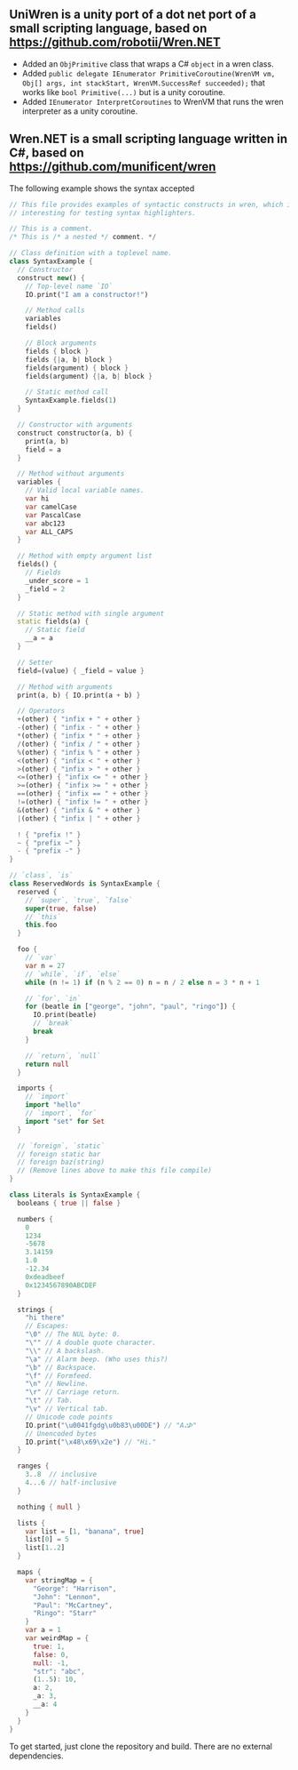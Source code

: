## UniWren is a unity port of a dot net port of a small scripting language, based on https://github.com/robotii/Wren.NET

- Added an `ObjPrimitive` class that wraps a C# `object` in a wren class.
- Added `public delegate IEnumerator PrimitiveCoroutine(WrenVM vm, Obj[] args, int stackStart, WrenVM.SuccessRef succeeded);`
  that works like `bool Primitive(...)` but is a unity coroutine.
- Added `IEnumerator InterpretCoroutines` to WrenVM that runs the wren interpreter as a unity coroutine.

## Wren.NET is a small scripting language written in C#, based on https://github.com/munificent/wren

The following example shows the syntax accepted 

```dart
// This file provides examples of syntactic constructs in wren, which is mainly
// interesting for testing syntax highlighters.

// This is a comment.
/* This is /* a nested */ comment. */

// Class definition with a toplevel name.
class SyntaxExample {
  // Constructor
  construct new() {
    // Top-level name `IO`
    IO.print("I am a constructor!")

    // Method calls
    variables
    fields()

    // Block arguments
    fields { block }
    fields {|a, b| block }
    fields(argument) { block }
    fields(argument) {|a, b| block }

    // Static method call
    SyntaxExample.fields(1)
  }

  // Constructor with arguments
  construct constructor(a, b) {
    print(a, b)
    field = a
  }

  // Method without arguments
  variables {
    // Valid local variable names.
    var hi
    var camelCase
    var PascalCase
    var abc123
    var ALL_CAPS
  }

  // Method with empty argument list
  fields() {
    // Fields
    _under_score = 1
    _field = 2
  }

  // Static method with single argument
  static fields(a) {
    // Static field
    __a = a
  }

  // Setter
  field=(value) { _field = value }

  // Method with arguments
  print(a, b) { IO.print(a + b) }

  // Operators
  +(other) { "infix + " + other }
  -(other) { "infix - " + other }
  *(other) { "infix * " + other }
  /(other) { "infix / " + other }
  %(other) { "infix % " + other }
  <(other) { "infix < " + other }
  >(other) { "infix > " + other }
  <=(other) { "infix <= " + other }
  >=(other) { "infix >= " + other }
  ==(other) { "infix == " + other }
  !=(other) { "infix != " + other }
  &(other) { "infix & " + other }
  |(other) { "infix | " + other }

  ! { "prefix !" }
  ~ { "prefix ~" }
  - { "prefix -" }
}

// `class`, `is`
class ReservedWords is SyntaxExample {
  reserved {
    // `super`, `true`, `false`
    super(true, false)
    // `this`
    this.foo
  }

  foo {
    // `var`
    var n = 27
    // `while`, `if`, `else`
    while (n != 1) if (n % 2 == 0) n = n / 2 else n = 3 * n + 1

    // `for`, `in`
    for (beatle in ["george", "john", "paul", "ringo"]) {
      IO.print(beatle)
      // `break`
      break
    }

    // `return`, `null`
    return null
  }

  imports {
    // `import`
    import "hello"
    // `import`, `for`
    import "set" for Set
  }

  // `foreign`, `static`
  // foreign static bar
  // foreign baz(string)
  // (Remove lines above to make this file compile)
}

class Literals is SyntaxExample {
  booleans { true || false }

  numbers {
    0
    1234
    -5678
    3.14159
    1.0
    -12.34
    0xdeadbeef
    0x1234567890ABCDEF
  }

  strings {
    "hi there"
    // Escapes:
    "\0" // The NUL byte: 0.
    "\"" // A double quote character.
    "\\" // A backslash.
    "\a" // Alarm beep. (Who uses this?)
    "\b" // Backspace.
    "\f" // Formfeed.
    "\n" // Newline.
    "\r" // Carriage return.
    "\t" // Tab.
    "\v" // Vertical tab.
    // Unicode code points
    IO.print("\u0041fgdg\u0b83\u00DE") // "AஃÞ"
    // Unencoded bytes
    IO.print("\x48\x69\x2e") // "Hi."
  }

  ranges {
    3..8  // inclusive
    4...6 // half-inclusive
  }

  nothing { null }

  lists {
    var list = [1, "banana", true]
    list[0] = 5
    list[1..2]
  }

  maps {
    var stringMap = {
      "George": "Harrison",
      "John": "Lennon",
      "Paul": "McCartney",
      "Ringo": "Starr"
    }
    var a = 1
    var weirdMap = {
      true: 1,
      false: 0,
      null: -1,
      "str": "abc",
      (1..5): 10,
      a: 2,
      _a: 3,
      __a: 4
    }
  }
}
```

To get started, just clone the repository and build. There are no external dependencies.
